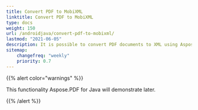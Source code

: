 ```yaml
---
title: Convert PDF to MobiXML 
linktitle: Convert PDF to MobiXML
type: docs
weight: 150
url: /androidjava/convert-pdf-to-mobixml/
lastmod: "2021-06-05"
description: It is possible to convert PDF documents to XML using Aspose.PDF library. You may use the code snippet for successfully converting these files.
sitemap:
    changefreq: "weekly"
    priority: 0.7
---
```


{{% alert color="warnings" %}}

This functionality Aspose.PDF for Java will demonstrate later.

{{% /alert %}}